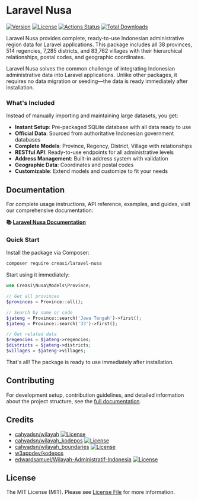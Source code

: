 # Laravel Nusa

[![Version](https://img.shields.io/packagist/v/creasi/laravel-nusa?style=flat-square)](https://packagist.org/packages/creasi/laravel-nusa)
[![License](https://img.shields.io/github/license/creasico/laravel-nusa?style=flat-square)](https://github.com/creasico/laravel-nusa/blob/main/LICENSE)
[![Actions Status](https://img.shields.io/github/actions/workflow/status/creasico/laravel-nusa/tests.yml?branch=main&style=flat-square)](https://github.com/creasico/laravel-nusa/actions)
[![Total Downloads](https://img.shields.io/packagist/dt/creasi/laravel-nusa.svg?style=flat-square)](https://packagist.org/packages/creasi/laravel-nusa)

Laravel Nusa provides complete, ready-to-use Indonesian administrative region data for Laravel applications. This package includes all 38 provinces, 514 regencies, 7,285 districts, and 83,762 villages with their hierarchical relationships, postal codes, and geographic coordinates.

Laravel Nusa solves the common challenge of integrating Indonesian administrative data into Laravel applications. Unlike other packages, it requires no data migration or seeding—the data is ready immediately after installation.

### What's Included

Instead of manually importing and maintaining large datasets, you get:

- **Instant Setup**: Pre-packaged SQLite database with all data ready to use
- **Official Data**: Sourced from authoritative Indonesian government databases
- **Complete Models**: Province, Regency, District, Village with relationships
- **RESTful API**: Ready-to-use endpoints for all administrative levels  
- **Address Management**: Built-in address system with validation
- **Geographic Data**: Coordinates and postal codes
- **Customizable**: Extend models and customize to fit your needs

## Documentation

For complete usage instructions, API reference, examples, and guides, visit our comprehensive documentation:

**📚 [Laravel Nusa Documentation](https://nusa.creasi.dev/)**

### Quick Start

Install the package via Composer:

```bash
composer require creasi/laravel-nusa
```

Start using it immediately:

```php
use Creasi\Nusa\Models\Province;

// Get all provinces
$provinces = Province::all();

// Search by name or code
$jateng = Province::search('Jawa Tengah')->first();
$jateng = Province::search('33')->first();

// Get related data
$regencies = $jateng->regencies;
$districts = $jateng->districts;
$villages = $jateng->villages;
```

That's all! The package is ready to use immediately after installation.

## Contributing

For development setup, contribution guidelines, and detailed information about the project structure, see the [full documentation](https://nusa.creasi.dev/en/guide/development).

## Credits
- [cahyadsn/wilayah](https://github.com/cahyadsn/wilayah) [![License](https://img.shields.io/github/license/cahyadsn/wilayah?style=flat-square)](https://github.com/cahyadsn/wilayah/blob/master/LICENSE)
- [cahyadsn/wilayah_kodepos](https://github.com/cahyadsn/wilayah_kodepos) [![License](https://img.shields.io/github/license/cahyadsn/wilayah_kodepos?style=flat-square)](https://github.com/cahyadsn/wilayah_kodepos/blob/master/LICENSE)
- [cahyadsn/wilayah_boundaries](https://github.com/cahyadsn/wilayah_boundaries) [![License](https://img.shields.io/github/license/cahyadsn/wilayah_boundaries?style=flat-square)](https://github.com/cahyadsn/wilayah_boundaries/blob/master/LICENSE)
- [w3appdev/kodepos](https://github.com/w3appdev/kodepos)
- [edwardsamuel/Wilayah-Administratif-Indonesia](https://github.com/edwardsamuel/Wilayah-Administratif-Indonesia) [![License](https://img.shields.io/github/license/edwardsamuel/Wilayah-Administratif-Indonesia?style=flat-square)](https://github.com/edwardsamuel/Wilayah-Administratif-Indonesia/blob/master/license.md)

## License

The MIT License (MIT). Please see [License File](LICENSE.md) for more information.
